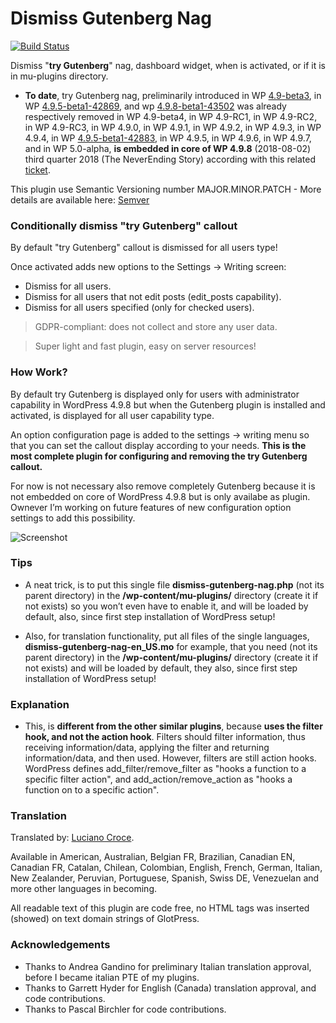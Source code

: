 # Dismiss Gutenberg Nag
[![Build Status](https://travis-ci.org/luciano-croce/dismiss-gutenberg-nag.svg?branch=master)](https://travis-ci.org/luciano-croce/dismiss-gutenberg-nag)

Dismiss "<strong>try Gutenberg</strong>" nag, dashboard widget, when is activated, or if it is in mu-plugins directory.

* <strong>To date</strong>, try Gutenberg nag, preliminarily introduced in WP [4.9-beta3](https://wordpress.org/news/2017/10/wordpress-4-9-beta-3/), in WP [4.9.5-beta1-42869](https://core.trac.wordpress.org/changeset/42869/), and wp [4.9.8-beta1-43502](https://core.trac.wordpress.org/changeset/43502/) was already respectively removed in WP 4.9-beta4, in WP 4.9-RC1, in WP 4.9-RC2, in WP 4.9-RC3, in WP 4.9.0, in WP 4.9.1, in WP 4.9.2, in WP 4.9.3, in WP 4.9.4, in WP [4.9.5-beta1-42883](https://core.trac.wordpress.org/changeset/42883/), in WP 4.9.5, in WP 4.9.6, in WP 4.9.7, and in WP 5.0-alpha, <strong>is embedded in core of WP 4.9.8</strong> (2018-08-02) third quarter 2018 (The NeverEnding Story) according with this related [ticket](https://core.trac.wordpress.org/ticket/41316).

This plugin use Semantic Versioning number MAJOR.MINOR.PATCH - More details are available here: [Semver](https://semver.org/)

### Conditionally dismiss "try Gutenberg" callout

By default "try Gutenberg" callout is dismissed for all users type!

Once activated adds new options to the Settings -> Writing screen:
- Dismiss for all users.
- Dismiss for all users that not edit posts (edit_posts capability).
- Dismiss for all users specified (only for checked users).

> GDPR-compliant: does not collect and store any user data.

> Super light and fast plugin, easy on server resources!

### How Work?

By default try Gutenberg is displayed only for users with administrator capability in WordPress 4.9.8 but when the Gutenberg plugin is installed and activated, is displayed for all user capability type.

An option configuration page is added to the settings -> writing menu so that you can set the callout display according to your needs. <strong>This is the most complete plugin for configuring and removing the try Gutenberg callout.</strong>

For now is not necessary also remove completely Gutenberg because it is not embedded on core of WordPress 4.9.8 but is only availabe as plugin. Ownever I’m working on future features of new configuration option settings to add this possibility.

![Screenshot](https://ps.w.org/dismiss-gutenberg-nag/assets/screenshot-3.jpg?rev=1921298)

### Tips

* A neat trick, is to put this single file <strong>dismiss-gutenberg-nag.php</strong> (not its parent directory) in the <strong>/wp-content/mu-plugins/</strong> directory (create it if not exists) so you won’t even have to enable it, and will be loaded by default, also, since first step installation of WordPress setup!

* Also, for translation functionality, put all files of the single languages, <strong>dismiss-gutenberg-nag-en_US.mo</strong> for example, that you need (not its parent directory) in the <strong>/wp-content/mu-plugins/</strong> directory (create it if not exists) and will be loaded by default, they also, since first step installation of WordPress setup!

### Explanation

* This, is <strong>different from the other similar plugins</strong>, because <strong>uses the filter hook, and not the action hook</strong>. Filters should filter information, thus receiving information/data, applying the filter and returning information/data, and then used. However, filters are still action hooks. WordPress defines add_filter/remove_filter as "hooks a function to a specific filter action", and add_action/remove_action as "hooks a function on to a specific action".

### Translation

Translated by: [Luciano Croce](https://profiles.wordpress.org/luciano-croce/).

Available in American, Australian, Belgian FR, Brazilian, Canadian EN, Canadian FR, Catalan, Chilean, Colombian, English, French, German, Italian, New Zealander, Peruvian, Portuguese, Spanish, Swiss DE, Venezuelan and more other languages in becoming.

All readable text of this plugin are code free, no HTML tags was inserted (showed) on text domain strings of GlotPress.

### Acknowledgements

- Thanks to Andrea Gandino for preliminary Italian translation approval, before I became italian PTE of my plugins.
- Thanks to Garrett Hyder for English (Canada) translation approval, and code contributions.
- Thanks to Pascal Birchler for code contributions.
